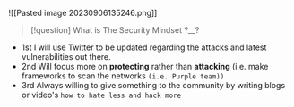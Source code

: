 
![[Pasted image 20230906135246.png]]

>[!question] What is The Security Mindset ?__?
- 1st I will use Twitter to be updated regarding the attacks and latest vulnerabilities out there.
- 2nd Will focus more on **protecting** rather than **attacking** 
   (i.e. make frameworks to scan the networks `(i.e. Purple team))`
- 3rd Always willing to give something to the community by writing blogs or video's `how to hate less and hack more `

